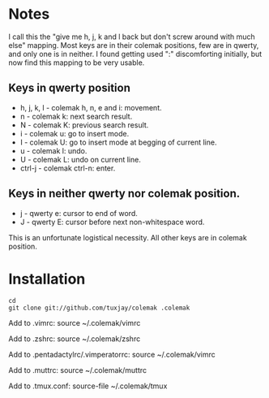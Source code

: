 # Notes
I call this the "give me h, j, k and l back but don't screw around with much else" mapping. Most keys are in their colemak positions, few are in qwerty, and only one is in neither. I found getting used ":" discomforting initially, but now find this mapping to be very usable.

## Keys in qwerty position
 * h, j, k, l - colemak h, n, e and i: movement.
 * n - colemak k: next search result.
 * N - colemak K: previous search result.
 * i - colemak u: go to insert mode.
 * I - colemak U: go to insert mode at begging of current line.
 * u - colemak l: undo.
 * U - colemak L: undo on current line.
 * ctrl-j - colemak ctrl-n: enter.

## Keys in neither qwerty nor colemak position.
 * j - qwerty e: cursor to end of word.
 * J - qwerty E: cursor before next non-whitespace word.

This is an unfortunate logistical necessity. All other keys are in colemak position.

# Installation
    cd
    git clone git://github.com/tuxjay/colemak .colemak

Add to .vimrc:
    source ~/.colemak/vimrc

Add to .zshrc:
    source ~/.colemak/zshrc

Add to .pentadactylrc/.vimperatorrc:
    source ~/.colemak/vimrc

Add to .muttrc:
    source ~/.colemak/muttrc

Add to .tmux.conf:
    source-file ~/.colemak/tmux
